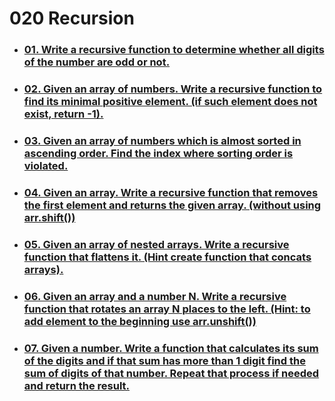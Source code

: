# 020 Recursion

- ### [01. Write a recursive function to determine whether all digits of the number are odd or not.](https://github.com/martun-avagyan/020-Recursion-DS/blob/main/01allOddOrNot.js)

- ### [02. Given an array of numbers. Write a recursive function to find its minimal positive element. (if such element does not exist, return -1).](https://github.com/martun-avagyan/020-Recursion-DS/blob/main/02minPosInt.js)

- ### [03. Given an array of numbers which is almost sorted in ascending order. Find the index where sorting order is violated.](https://github.com/martun-avagyan/020-Recursion-DS/blob/main/03findSortErr.js)

- ### [04. Given an array. Write a recursive function that removes the first element and returns the given array. (without using arr.shift())]()

- ### [05. Given an array of nested arrays. Write a recursive function that flattens it. (Hint create function that concats arrays).]()

- ### [06. Given an array and a number N. Write a recursive function that rotates an array N places to the left. (Hint: to add element to the beginning use arr.unshift())]()

- ### [07. Given a number. Write a function that calculates its sum of the digits and if that sum has more than 1 digit find the sum of digits of that number. Repeat that process if needed and return the result.]()
